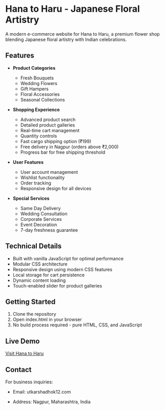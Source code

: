 # Hana to Haru - Japanese Floral Artistry

A modern e-commerce website for Hana to Haru, a premium flower shop blending Japanese floral artistry with Indian celebrations.

## Features

- **Product Categories**
  - Fresh Bouquets
  - Wedding Flowers
  - Gift Hampers
  - Floral Accessories
  - Seasonal Collections

- **Shopping Experience**
  - Advanced product search
  - Detailed product galleries
  - Real-time cart management
  - Quantity controls
  - Fast cargo shipping option (₹199)
  - Free delivery in Nagpur (orders above ₹2,000)
  - Progress bar for free shipping threshold

- **User Features**
  - User account management
  - Wishlist functionality
  - Order tracking
  - Responsive design for all devices

- **Special Services**
  - Same Day Delivery
  - Wedding Consultation
  - Corporate Services
  - Event Decoration
  - 7-day freshness guarantee

## Technical Details

- Built with vanilla JavaScript for optimal performance
- Modular CSS architecture
- Responsive design using modern CSS features
- Local storage for cart persistence
- Dynamic content loading
- Touch-enabled slider for product galleries

## Getting Started

1. Clone the repository
2. Open index.html in your browser
3. No build process required - pure HTML, CSS, and JavaScript

## Live Demo

[Visit Hana to Haru](https://hanatoharu.com)

## Contact

For business inquiries:
- Email: utkarshadhok12.com

- Address: Nagpur, Maharashtra, India
